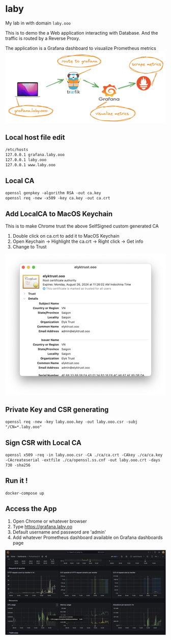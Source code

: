 # laby
My lab in with domain `laby.ooo`

This is to demo the a Web application interacting with Database. And the traffic is routed by a Reverse Proxy.

The application is a Grafana dashboard to visualize Prometheus metrics
![Alt text](resources/image.png)

## Local host file edit
```
/etc/hosts
127.0.0.1 grafana.laby.ooo
127.0.0.1 laby.ooo
127.0.0.1 www.laby.ooo
```

## Local CA
```
openssl genpkey -algorithm RSA -out ca.key
openssl req -new -x509 -key ca.key -out ca.crt
```

## Add LocalCA to MacOS Keychain
This is to make Chrome trust the above SelfSigned custom generated CA

1. Double click on ca.crt to add it to MacOS Keychain
2. Open Keychain -> Highlight the ca.crt -> Right click -> Get info
3. Change to Trust

![Alt text](resources/image-1.png)

## Private Key and CSR generating
```
openssl req -new -key laby.ooo.key -out laby.ooo.csr -subj "/CN=*.laby.ooo"
```

## Sign CSR with Local CA
```
openssl x509 -req -in laby.ooo.csr -CA ./ca/ca.crt -CAkey ./ca/ca.key -CAcreateserial -extfile ./ca/openssl.ss.cnf -out laby.ooo.crt -days 730 -sha256
```

## Run it !
```
docker-compose up
```

## Access the App
1. Open Chrome or whatever browser
2. Type https://grafana.laby.oo
3. Default username and password are 'admin'
4. Add whatever Prometheus dashboard available on Grafana dashboards page

![Alt text](resources/image-2.png)
